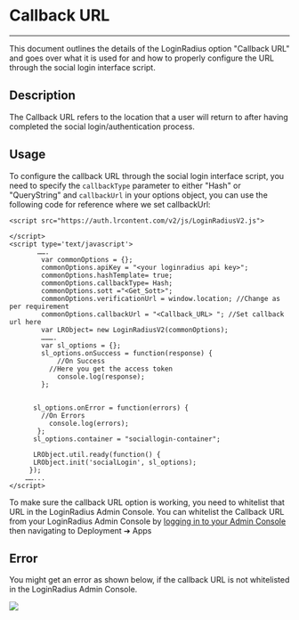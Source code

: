 # Callback URL

---

This document outlines the details of the LoginRadius option "Callback URL" and goes over what it is used for and how to properly configure the URL through the social login interface script.

## Description
The Callback URL refers to the location that a user will return to after having completed the social login/authentication process.

## Usage
To configure the callback URL through the social login interface script, you need to specify the `callbackType` parameter to either "Hash" or "QueryString" and `callbackUrl` in your options object, you can use the following code for reference where we set callbackUrl:

```
<script src="https://auth.lrcontent.com/v2/js/LoginRadiusV2.js">

</script>
<script type='text/javascript'>
       …….
        var commonOptions = {};
        commonOptions.apiKey = "<your loginradius api key>";
        commonOptions.hashTemplate= true;
        commonOptions.callbackType= Hash;
        commonOptions.sott ="<Get_Sott>";
        commonOptions.verificationUrl = window.location; //Change as per requirement
        commonOptions.callbackUrl = "<Callback_URL> "; //Set callback url here
        var LRObject= new LoginRadiusV2(commonOptions);
        ……….
        var sl_options = {};
        sl_options.onSuccess = function(response) {
        	//On Success
          //Here you get the access token
        	console.log(response);
        };


      sl_options.onError = function(errors) {
       	//On Errors
          console.log(errors);
       };
      sl_options.container = "sociallogin-container";

      LRObject.util.ready(function() {
      LRObject.init('socialLogin', sl_options);
     });
    ……...
</script>

```

To make sure the callback URL option is working, you need to whitelist that URL in the LoginRadius Admin Console. You can whitelist the Callback URL from your LoginRadius Admin Console by [logging in to your Admin Console](https://adminconsole.loginradius.com/account) then navigating to Deployment ➔ Apps


## Error
You might get an error as shown below, if the callback URL is not whitelisted in the LoginRadius Admin Console.

![](https://apidocs.lrcontent.com/images/error_screenshot_249325a9e77cceede31.75614641.png)

